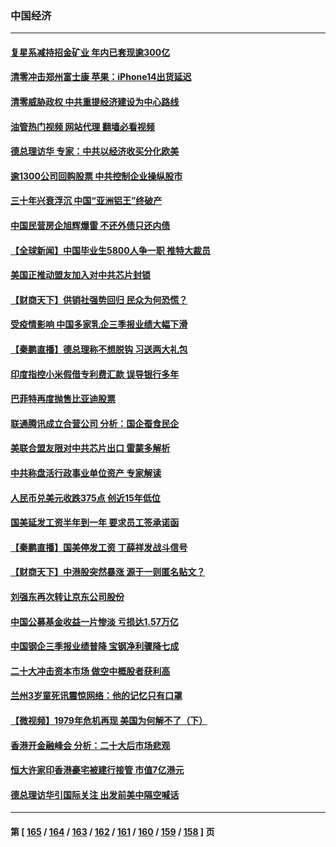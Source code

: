 ### 中国经济
---
#### [复星系减持招金矿业 年内已套现逾300亿](../../pages/ncid283/n13860747.md?11071645) 
#### [清零冲击郑州富士康 苹果：iPhone14出货延迟](../../pages/ncid283/n13860720.md?11071645) 
#### [清零威胁政权 中共重提经济建设为中心路线](../../pages/ncid283/n13860724.md?11071645) 
#### [油管热门视频 网站代理 翻墙必看视频](http://150.230.27.170:81/youtube.html?11071645)
#### [德总理访华 专家：中共以经济收买分化欧美](../../pages/ncid283/n13860603.md?11071645) 
#### [逾1300公司回购股票 中共控制企业操纵股市](../../pages/ncid283/n13860391.md?11071645) 
#### [三十年兴衰浮沉 中国“亚洲铝王”终破产](../../pages/ncid283/n13859989.md?11071645) 
#### [中国民营房企旭辉爆雷 不还外债只还内债](../../pages/ncid283/n13860001.md?11071645) 
#### [【全球新闻】中国毕业生5800人争一职 推特大裁员](../../pages/ncid283/n13859787.md?11071645) 
#### [美国正推动盟友加入对中共芯片封锁](../../pages/ncid283/n13859981.md?11071645) 
#### [【财商天下】供销社强势回归 民众为何恐慌？](../../pages/ncid283/n13859704.md?11071645) 
#### [受疫情影响 中国多家乳企三季报业绩大幅下滑](../../pages/ncid283/n13859741.md?11071645) 
#### [【秦鹏直播】德总理称不想脱钩 习送两大礼包](../../pages/ncid283/n13859729.md?11071645) 
#### [印度指控小米假借专利费汇款 误导银行多年](../../pages/ncid283/n13859680.md?11071645) 
#### [巴菲特再度抛售比亚迪股票](../../pages/ncid283/n13859721.md?11071645) 
#### [联通腾讯成立合营公司 分析：国企蚕食民企](../../pages/ncid283/n13858102.md?11071645) 
#### [美联合盟友限对中共芯片出口 雷蒙多解析](../../pages/ncid283/n13859663.md?11071645) 
#### [中共称盘活行政事业单位资产 专家解读](../../pages/ncid283/n13859424.md?11071645) 
#### [人民币兑美元收跌375点 创近15年低位](../../pages/ncid283/n13859198.md?11071645) 
#### [国美延发工资半年到一年 要求员工签承诺函](../../pages/ncid283/n13859134.md?11071645) 
#### [【秦鹏直播】国美停发工资 丁薛祥发战斗信号](../../pages/ncid283/n13859067.md?11071645) 
#### [【财商天下】中港股突然暴涨 源于一则匿名贴文？](../../pages/ncid283/n13859035.md?11071645) 
#### [刘强东再次转让京东公司股份](../../pages/ncid283/n13859063.md?11071645) 
#### [中国公募基金收益一片惨淡 亏损达1.57万亿](../../pages/ncid283/n13859045.md?11071645) 
#### [中国钢企三季报业绩普降 宝钢净利骤降七成](../../pages/ncid283/n13859016.md?11071645) 
#### [二十大冲击资本市场 做空中概股者获利高](../../pages/ncid283/n13858605.md?11071645) 
#### [兰州3岁童死讯震惊网络：他的记忆只有口罩](../../pages/ncid283/n13858905.md?11071645) 
#### [【微视频】1979年危机再现 美国为何解不了（下）](../../pages/ncid283/n13858870.md?11071645) 
#### [香港开金融峰会 分析：二十大后市场悲观](../../pages/ncid283/n13858820.md?11071645) 
#### [恒大许家印香港豪宅被建行接管 市值7亿港元](../../pages/ncid283/n13858786.md?11071645) 
#### [德总理访华引国际关注 出发前美中隔空喊话](../../pages/ncid283/n13858611.md?11071645) 

---
#### 第 [ [165](./165.md?11071645) / [164](./164.md?11071645) / [163](./163.md?11071645) / [162](./162.md?11071645) / [161](./161.md?11071645) / [160](./160.md?11071645) / [159](./159.md?11071645) / [158](./158.md?11071645) ] 页
